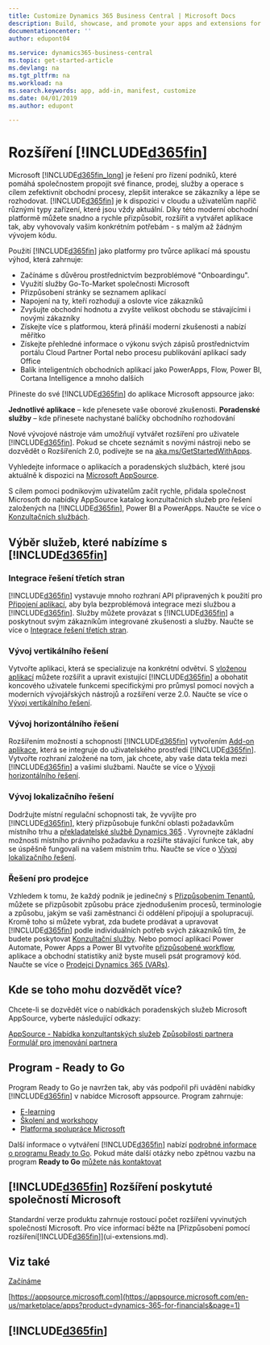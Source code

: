 ```yaml
---
title: Customize Dynamics 365 Business Central | Microsoft Docs
description: Build, showcase, and promote your apps and extensions for Business Central.
documentationcenter: ''
author: edupont04

ms.service: dynamics365-business-central
ms.topic: get-started-article
ms.devlang: na
ms.tgt_pltfrm: na
ms.workload: na
ms.search.keywords: app, add-in, manifest, customize
ms.date: 04/01/2019
ms.author: edupont

---
```

# Rozšíření [!INCLUDE[d365fin](includes/d365fin_md.md)]
Microsoft [!INCLUDE[d365fin_long](includes/d365fin_long_md.md)] je řešení pro řízení podniků, které pomáhá společnostem propojit své finance, prodej, služby a operace s cílem zefektivnit obchodní procesy, zlepšit interakce se zákazníky a lépe se rozhodovat. [!INCLUDE[d365fin](includes/d365fin_md.md)] je k dispozici v cloudu a uživatelům napříč různými typy zařízení, které jsou vždy aktuální. Díky této moderní obchodní platformě můžete snadno a rychle přizpůsobit, rozšířit a vytvářet aplikace tak, aby vyhovovaly vašim konkrétním potřebám - s malým až žádným vývojem kódu.

Použití [!INCLUDE[d365fin](includes/d365fin_md.md)] jako platformy pro tvůrce aplikací má spoustu výhod, která zahrnuje:

* Začínáme s důvěrou prostřednictvím bezproblémové "Onboardingu".
* Využití služby Go-To-Market společnosti Microsoft
* Přizpůsobení stránky se seznamem aplikací
* Napojení na ty, kteří rozhodují a oslovte více zákazníků
* Zvyšujte obchodní hodnotu a zvyšte velikost obchodu se stávajícími i novými zákazníky
* Získejte více s platformou, která přináší moderní zkušenosti a nabízí měřítko
* Získejte přehledné informace o výkonu svých zápisů prostřednictvím portálu Cloud Partner Portal nebo procesu publikování aplikací sady Office
* Balík inteligentních obchodních aplikací jako PowerApps, Flow, Power BI, Cortana Intelligence a mnoho dalších

Přineste do své [!INCLUDE[d365fin](includes/d365fin_md.md)] do aplikace Microsoft appsource jako:

**Jednotlivé aplikace** – kde přenesete vaše oborové zkušenosti.
**Poradenské služby** – kde přinesete nachystané balíčky obchodního rozhodování

Nové vývojové nástroje vám umožňují vytvářet rozšíření pro uživatele [!INCLUDE[d365fin](includes/d365fin_md.md)]. Pokud se chcete seznámit s novými nástroji nebo se dozvědět o Rozšířeních 2.0, podívejte se na [aka.ms/GetStartedWithApps](https://aka.ms/GetStartedWithApps).

Vyhledejte informace o aplikacích a poradenských službách, které jsou aktuálně k dispozici na [Microsoft AppSource](https://appsource.microsoft.com/en-us/marketplace/consulting-services?country=US&page=1).

S cílem pomoci podnikovým uživatelům začít rychle, přidala společnost Microsoft do nabídky AppSource katalog konzultačních služeb pro řešení založených na [!INCLUDE[d365fin](includes/d365fin_md.md)], Power BI a PowerApps. Naučte se více o [Konzultačních službách](/dynamics-nav/developer/readiness/readiness-consulting).

## Výběr služeb, které nabízíme s [!INCLUDE[d365fin](includes/d365fin_md.md)]

### Integrace řešení třetích stran
[!INCLUDE[d365fin](includes/d365fin_md.md)] vystavuje mnoho rozhraní API připravených k použití pro [Připojení aplikací](/dynamics365/business-central/dev-itpro/developer/readiness/readiness-connect-apps), aby byla bezproblémová integrace mezi službou a [!INCLUDE[d365fin](includes/d365fin_md.md)]. Služby můžete provázat s [!INCLUDE[d365fin](includes/d365fin_md.md)] a poskytnout svým zákazníkům integrované zkušenosti a služby. Naučte se více o  [Integrace řešení třetích stran](/dynamics365/business-central/dev-itpro/developer/readiness/readiness-thirdparty-solution).

### Vývoj vertikálního řešení
Vytvořte aplikaci, která se specializuje na konkrétní odvětví. S [vloženou aplikací](/dynamics365/business-central/dev-itpro/developer/readiness/readiness-embed-apps) můžete rozšířit a upravit existující [!INCLUDE[d365fin](includes/d365fin_md.md)] a obohatit koncového uživatele funkcemi specifickými pro průmysl pomocí nových a moderních vývojářských nástrojů a rozšíření verze 2.0. Naučte se více o [Vývoj vertikálního řešení](/dynamics365/business-central/dev-itpro/developer/readiness/readiness-develop-vertical).

### Vývoj horizontálního řešení
Rozšířením možností a schopností [!INCLUDE[d365fin](includes/d365fin_md.md)] vytvořením [Add-on aplikace](/dynamics365/business-central/dev-itpro/developer/readiness/readiness-add-on-apps), která se integruje do uživatelského prostředí [!INCLUDE[d365fin](includes/d365fin_md.md)]. Vytvořte rozhraní založené na tom, jak chcete, aby vaše data tekla mezi [!INCLUDE[d365fin](includes/d365fin_md.md)] a vašimi službami. Naučte se více o [Vývoji horizontálního řešení](includes/d365fin_md.md).

### Vývoj lokalizačního řešení
Dodržujte místní regulační schopnosti tak, že vyvíjíte pro [!INCLUDE[d365fin](includes/d365fin_md.md)], který přizpůsobuje funkční oblasti požadavkům místního trhu a [překladatelské službě Dynamics 365](/dynamics365/unified-operations/dev-itpro/lifecycle-services/translation-service-overview) . Vyrovnejte základní možnosti místního právního požadavku a rozšiřte stávající funkce tak, aby se úspěšně fungovali na vašem místním trhu. Naučte se více o [Vývoj lokalizačního řešení](/dynamics365/business-central/dev-itpro/developer/readiness/readiness-develop-localization).

### Řešení pro prodejce
Vzhledem k tomu, že každý podnik je jedinečný s [Přizpůsobením Tenantů](/dynamics-nav/developer/readiness/readiness-customizing-tenants), můžete se přizpůsobit způsobu práce zjednodušením procesů, terminologie a způsobu, jakým se vaši zaměstnanci či oddělení připojují a spolupracují. Kromě toho si můžete vybrat, zda budete prodávat a upravovat [!INCLUDE[d365fin](includes/d365fin_md.md)] podle individuálních potřeb svých zákazníků tím, že budete poskytovat [Konzultační služby](/dynamics-nav/developer/readiness/readiness-consulting). Nebo pomocí aplikací  Power Automate, Power Apps a Power BI vytvoříte [přizpůsobené workflow](/dynamics365/business-central/dev-itpro/developer/readiness/readiness-no-code), aplikace a obchodní statistiky aniž byste museli psát programový kód. Naučte se více o [Prodejci Dynamics 365 (VARs)](/dynamics365/business-central/dev-itpro/developer/readiness/readiness-reseller).

## Kde se toho mohu dozvědět více?
Chcete-li se dozvědět více o nabídkách poradenských služeb Microsoft AppSource, vyberte následující odkazy:

[AppSource - Nabídka konzultantských služeb](https://appsource.microsoft.com/en-us/marketplace/consulting-services?country=US&page=1)
[Způsobilosti partnera](https://smp-cdn-prod.azureedge.net/documents/Microsoft%20AppSource%20Partner%20Listing%20Guidelines.pdf)
[Formulář pro jmenování partnera](https://appsource.microsoft.com/en-us/partners/list-consulting-service)

## Program - Ready to Go
Program Ready to Go je navržen tak, aby vás podpořil při uvádění nabídky [!INCLUDE[d365fin](includes/d365fin_md.md)] v nabídce Microsoft appsource. Program zahrnuje:

- [E-learning](https://aka.ms/ReadyToGoOnlineLearning)
- [Školení and workshopy](/dynamics365/business-central/dev-itpro/developer/readiness/readiness-ready-to-go)
- [Platforma spolupráce Microsoft](https://aka.ms/Collaborate)

Další informace o vytváření [!INCLUDE[d365fin](includes/d365fin_md.md)] nabízí [podrobné informace o programu Ready to Go](/dynamics365/business-central/dev-itpro/developer/readiness/readiness-ready-to-go). Pokud máte další otázky nebo zpětnou vazbu na program **Ready to Go** [můžete nás kontaktovat](mailto:dyn365bep@microsoft.com)

## [!INCLUDE[d365fin](includes/d365fin_md.md)] Rozšíření poskytuté společností Microsoft
Standardní verze produktu zahrnuje rostoucí počet rozšíření vyvinutých společností Microsoft. Pro více informací běžte na [Přizpůsobení pomocí rozšíření[!INCLUDE[d365fin](includes/d365fin_md.md)]](ui-extensions.md).

## Viz také
[Začínáme](product-get-started.md)

[https://appsource.microsoft.com](https://appsource.microsoft.com/en-us/marketplace/apps?product=dynamics-365-for-financials&page=1)

## [!INCLUDE[d365fin](includes/free_trial_md.md)]
